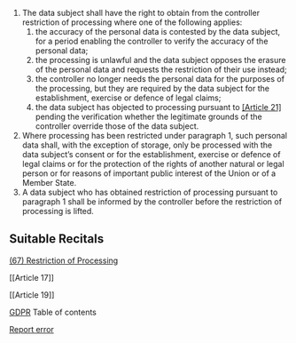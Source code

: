 
1. The data subject shall have the right to obtain from the controller restriction of processing where one of the following applies:
	1. the accuracy of the personal data is contested by the data subject, for a period enabling the controller to verify the accuracy of the personal data;
	2. the processing is unlawful and the data subject opposes the erasure of the personal data and requests the restriction of their use instead;
	3. the controller no longer needs the personal data for the purposes of the processing, but they are required by the data subject for the establishment, exercise or defence of legal claims;
	4. the data subject has objected to processing pursuant to [[Article 21]](1) pending the verification whether the legitimate grounds of the controller override those of the data subject.
2. Where processing has been restricted under paragraph 1, such personal data shall, with the exception of storage, only be processed with the data subject’s consent or for the establishment, exercise or defence of legal claims or for the protection of the rights of another natural or legal person or for reasons of important public interest of the Union or of a Member State.
3. A data subject who has obtained restriction of processing pursuant to paragraph 1 shall be informed by the controller before the restriction of processing is lifted.



## Suitable Recitals



[(67) Restriction of Processing](https://gdpr-info.eu/recitals/no-67/)




[[Article 17]]


[[Article 19]]



[GDPR](https://gdpr-info.eu)
Table of contents


[Report error](https://gdpr-info.eu/gf/?TB_iframe=true&height=306 "Your message")

